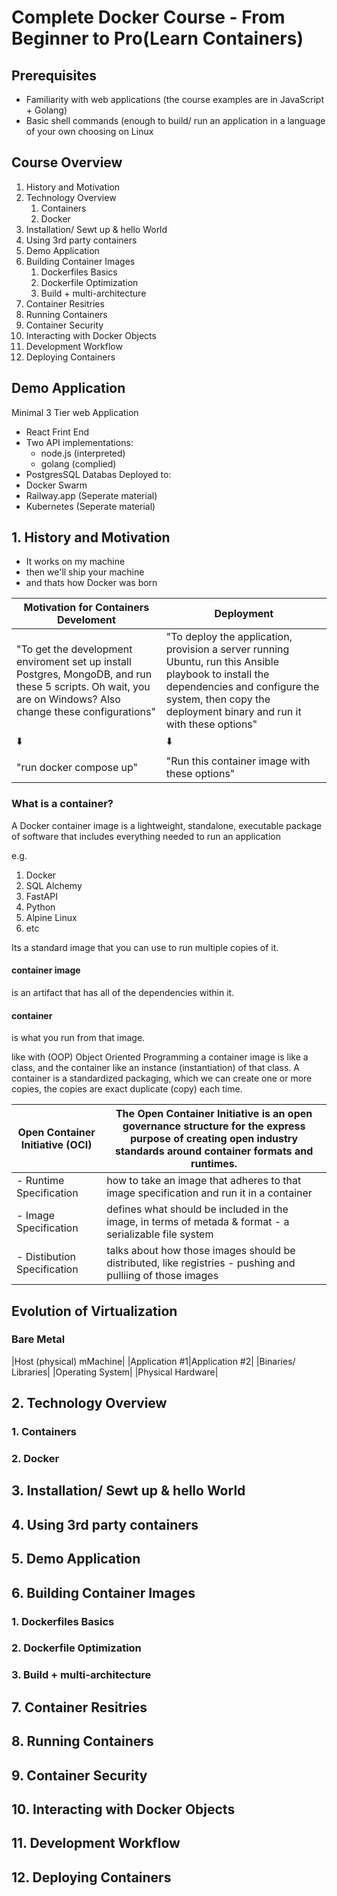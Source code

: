 # Complete Docker Course - From Beginner to Pro(Learn Containers)

## Prerequisites

- Familiarity with web applications (the course examples are in JavaScript + Golang)
- Basic shell commands (enough to build/ run an application in a language of your own choosing on Linux

## Course Overview
1. History and Motivation
2. Technology Overview
   1. Containers
   2. Docker
3. Installation/ Sewt up & hello World
4. Using 3rd party containers
5. Demo Application
6. Building Container Images
   1. Dockerfiles Basics
   2. Dockerfile Optimization
   3. Build + multi-architecture
7. Container Resitries
8. Running Containers
9. Container Security
10. Interacting with Docker Objects
11. Development Workflow
12. Deploying Containers


## Demo Application

Minimal 3 Tier web Application
   - React Frint End
   - Two API implementations:
      - node.js (interpreted)
      - golang (complied)
   - PostgresSQL Databas
Deployed to:
   - Docker Swarm
   - Railway.app (Seperate material)
   - Kubernetes (Seperate material)


## 1. History and Motivation
- It works on my machine
- then we'll ship your machine
- and thats how Docker was born

|Motivation for Containers Develoment|Deployment|
|----------|----------|
|"To get the development enviroment set up install Postgres, MongoDB, and run these 5 scripts.  Oh wait, you are on Windows? Also change these configurations"|"To deploy the application, provision a server running Ubuntu, run this Ansible playbook to install the dependencies and configure the system, then copy the deployment binary and run it with these options"|
|⬇️|⬇️|
|"run docker compose up"|"Run this container image with these options"|

### What is a container?
A Docker container image is a lightweight, standalone, executable package of software that includes everything needed to run an application

e.g.
1. Docker
  1. SQL Alchemy
  2. FastAPI
  3. Python
  4. Alpine Linux
  5. etc

Its a standard image that you can use to run multiple copies of it.

#### container image
is an artifact that has all of the dependencies within it.

#### container
is what you run from that image.

like with (OOP) Object Oriented Programming a container image is like a class, and the container like an instance (instantiation) of that class.  A container is a standardized packaging, which we can create one or more copies, the copies are exact duplicate (copy) each time.

|Open Container Initiative (OCI)|The Open Container Initiative is an open governance structure for the express purpose of creating open industry standards around container formats and runtimes.|
|----------|----------|
|- Runtime Specification|how to take an image that adheres to that image specification and run it in a container|
|- Image Specification  |defines what should be included in the image, in terms of metada & format - a serializable file system|
|- Distibution Specification|talks about how those images should be distributed, like registries - pushing and pulliing of those images|

## Evolution of Virtualization
### Bare Metal

|Host (physical) mMachine|
|Application #1|Application #2|
|Binaries/ Libraries|
|Operating System|
|Physical Hardware|

## 2. Technology Overview
   ### 1. Containers
   ### 2. Docker
## 3. Installation/ Sewt up & hello World
## 4. Using 3rd party containers
## 5. Demo Application
## 6. Building Container Images
   ### 1. Dockerfiles Basics
   ### 2. Dockerfile Optimization
   ### 3. Build + multi-architecture
## 7. Container Resitries
## 8. Running Containers
## 9. Container Security
## 10. Interacting with Docker Objects
## 11. Development Workflow
## 12. Deploying Containers
